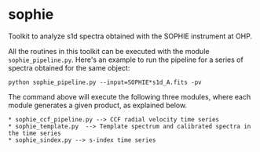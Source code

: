 # sophie
Toolkit to analyze s1d spectra obtained with the SOPHIE instrument at OHP. 

All the routines in this toolkit can be executed with the module `sophie_pipeline.py`. Here's an example to run the pipeline for a series of spectra obtained for the same object:

```
python sophie_pipeline.py --input=SOPHIE*s1d_A.fits -pv
```

The command above will execute the following three modules, where each module generates a given product, as explained below.

```
* sophie_ccf_pipeline.py --> CCF radial velocity time series
* sophie_template.py  --> Template spectrum and calibrated spectra in the time series
* sophie_sindex.py --> s-index time series
```

 
